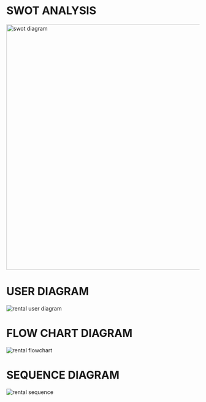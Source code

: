 # SWOT ANALYSIS

  <img width="640" alt="swot diagram" src="https://user-images.githubusercontent.com/98865606/160998208-d9be6f28-2a07-4a56-94a6-4c153ccda3d9.png">

# USER DIAGRAM

 ![rental user diagram](https://user-images.githubusercontent.com/98865606/160893888-c0866c2d-f682-46ba-9510-f62ab2b2b7c4.jpg)


# FLOW CHART DIAGRAM

  
 ![rental flowchart](https://user-images.githubusercontent.com/98865606/160893878-73f07618-45e7-45ec-9eb9-73c41bd1cdc7.jpg)


# SEQUENCE DIAGRAM

 ![rental sequence](https://user-images.githubusercontent.com/98865606/160893903-315593cc-606b-4ea8-80b7-9ab4472e14d8.png)